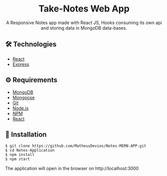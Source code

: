# <div align="center">Take-Notes Web App</div>
<p align="center">A Responsive Notes app made with React JS, Hooks consuming its own api and storing data in MongoDB data-bases.</p>

## 🛠️ Technologies

<ul>
  <li><a href="https://reactjs.org/">React</a></li>
  <li><a href="https://expressjs.com">Express</a></li>
</ul>

## ⚙️ Requirements

<ul>
  <li><a href="https://www.mongodb.com">MongoDB</a></li>
  <li><a href="http://mongoosejs.com">Mongoose</a></li>
  <li><a href="https://git-scm.com/">Git</a></li>
  <li><a href="https://nodejs.org/en/">Node.js</a></li>
  <li><a href="https://www.npmjs.com/">NPM</a></li>
  <li><a href="https://https://reactjs.org/">React</a></li>
</ul>

## 🚀 Installation

```
$ git clone https://github.com/MatheusDevios/Notes-MERN-APP.git
$ cd Notes-Application
$ npm install
$ npm start
```

The application will open in the browser on http://localhost:3000
